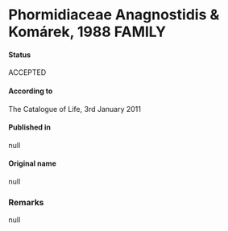 Phormidiaceae Anagnostidis & Komárek, 1988 FAMILY
=======

#### Status
ACCEPTED

#### According to
The Catalogue of Life, 3rd January 2011

#### Published in
null

#### Original name
null

### Remarks
null